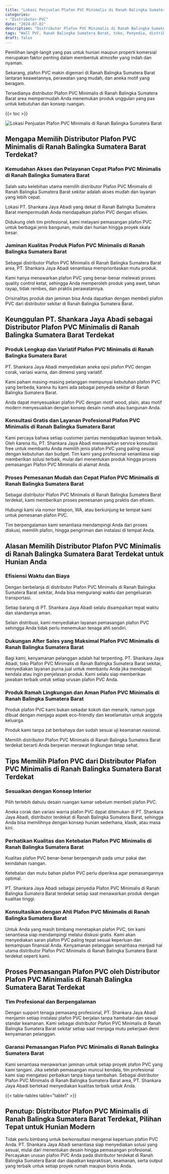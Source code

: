 ```yaml
---
title: "Lokasi Penjualan Plafon PVC Minimalis di Ranah Balingka Sumatera Barat"
categories: 
- "Distributor-PVC"
date: "2024-07-02"
description: "Distributor Plafon PVC Minimalis di Ranah Balingka Sumatera Barat bagi tempat tinggal, office, serta ritel. Material unggulan, beragam motif, pilihan warna menarik, dengan layanan penempatan dikerjakan oleh tenaga ahli ahli serta jaminan resmi!|Layanan penyediaan Plafon PVC Minimalis di Ranah Balingka Sumatera Barat bagi keperluan rumah, kantor, maupun gerai, dengan produk unggulan dan pemasangan oleh tim berpengalaman dan jaminan resmi.|Solusi Plafon PVC Minimalis di Ranah Balingka Sumatera Barat yang terbukti untuk tempat tinggal, perkantoran, dan toko, bersama panel unggulan dan pemasangan oleh tim ahli dan kepastian resmi.|Penyediaan Plafon PVC Minimalis di Ranah Balingka Sumatera Barat bagi hunian, office, dan ritel, dengan produk berkualitas dan instalasi oleh teknisi profesional, lengkap beserta jaminan resmi.}"
tags: "Wall PVC, Ranah Balingka Sumatera Barat, toko, Penyedia, distributor"
draft: false
---
```


Pemilihan langit-langit yang pas untuk hunian maupun properti komersial merupakan faktor penting dalam membentuk atmosfer yang indah dan nyaman.

Sekarang, plafon PVC makin digemari di Ranah Balingka Sumatera Barat lantaran keawetannya, perawatan yang mudah, dan aneka motif yang beragam.

Tersedianya distributor Plafon PVC Minimalis di Ranah Balingka Sumatera Barat area mempermudah Anda menemukan produk unggulan yang pas untuk kebutuhan dan konsep ruangan.

{{< toc >}}

![Lokasi Penjualan Plafon PVC Minimalis di Ranah Balingka Sumatera Barat](/images/Distributor-PVC/Lokasi-Penjualan-Plafon-PVC-Minimalis-di-Ranah-Balingka-Sumatera-Barat.png)


## Mengapa Memilih Distributor Plafon PVC Minimalis di Ranah Balingka Sumatera Barat Terdekat?

### Kemudahan Akses dan Pelayanan Cepat Plafon PVC Minimalis di Ranah Balingka Sumatera Barat

Salah satu kelebihan utama memilih distributor Plafon PVC Minimalis di Ranah Balingka Sumatera Barat sekitar adalah akses mudah dan layanan yang lebih cepat.

Lokasi PT. Shankara Jaya Abadi yang dekat di Ranah Balingka Sumatera Barat mempermudah Anda mendapatkan plafon PVC dengan efisien.

Didukung oleh tim profesional, kami melayani pemasangan plafon PVC untuk berbagai jenis bangunan, mulai dari hunian hingga proyek skala besar.

### Jaminan Kualitas Produk Plafon PVC Minimalis di Ranah Balingka Sumatera Barat

Sebagai distributor Plafon PVC Minimalis di Ranah Balingka Sumatera Barat area, PT. Shankara Jaya Abadi senantiasa memprioritaskan mutu produk.

Kami hanya menawarkan plafon PVC yang benar-benar melewati proses quality control ketat, sehingga Anda memperoleh produk yang awet, tahan rayap, tidak rembes, dan praktis perawatannya.

Orisinalitas produk dan jaminan bisa Anda dapatkan dengan membeli plafon PVC dari distributor sekitar di Ranah Balingka Sumatera Barat.

## Keunggulan PT. Shankara Jaya Abadi sebagai Distributor Plafon PVC Minimalis di Ranah Balingka Sumatera Barat Terdekat

### Produk Lengkap dan Variatif Plafon PVC Minimalis di Ranah Balingka Sumatera Barat

PT. Shankara Jaya Abadi menyediakan aneka opsi plafon PVC dengan corak, variasi warna, dan dimensi yang variatif.

Kami paham masing-masing pelanggan mempunyai kebutuhan plafon PVC yang berbeda, karena itu kami ada sebagai penyedia sekitar di Ranah Balingka Sumatera Barat.

Anda dapat menyesuaikan plafon PVC dengan motif wood, plain, atau motif modern menyesuaikan dengan konsep desain rumah atau bangunan Anda.

### Konsultasi Gratis dan Layanan Profesional Plafon PVC Minimalis di Ranah Balingka Sumatera Barat

Kami percaya bahwa setiap customer pantas mendapatkan layanan terbaik. Oleh karena itu, PT. Shankara Jaya Abadi menawarkan service konsultasi free untuk membantu Anda memilih jenis plafon PVC yang paling sesuai dengan kebutuhan dan budget. Tim kami yang profesional senantiasa siap memberikan solusi terbaik, mulai dari menentukan produk hingga proses pemasangan Plafon PVC Minimalis di alamat Anda.

### Proses Pemesanan Mudah dan Cepat Plafon PVC Minimalis di Ranah Balingka Sumatera Barat

Sebagai distributor Plafon PVC Minimalis di Ranah Balingka Sumatera Barat terdekat, kami memberikan proses pemesanan yang praktis dan efisien.

Hubungi kami via nomor telepon, WA, atau berkunjung ke tempat kami untuk pemesanan plafon PVC.

Tim berpengalaman kami senantiasa mendampingi Anda dari proses diskusi, memilih plafon, hingga pengiriman dan instalasi di tempat Anda.

## Alasan Memilih Distributor Plafon PVC Minimalis di Ranah Balingka Sumatera Barat Terdekat untuk Hunian Anda

### Efisiensi Waktu dan Biaya

Dengan berbelanja di distributor Plafon PVC Minimalis di Ranah Balingka Sumatera Barat sekitar, Anda bisa mengurangi waktu dan pengeluaran transportasi.

Setiap barang di PT. Shankara Jaya Abadi selalu disampaikan tepat waktu dan standarnya aman.

Selain distribusi, kami menyediakan layanan pemasangan plafon PVC sehingga Anda tidak perlu menemukan tenaga ahli sendiri.

### Dukungan After Sales yang Maksimal Plafon PVC Minimalis di Ranah Balingka Sumatera Barat

Bagi kami, kenyamanan pelanggan adalah hal terpenting. PT. Shankara Jaya Abadi, toko Plafon PVC Minimalis di Ranah Balingka Sumatera Barat sekitar, menyediakan layanan purna jual untuk membantu Anda jika mendapati kendala atau ingin penjelasan produk. Kami selalu siap memberikan jawaban terbaik untuk setiap urusan plafon PVC Anda.

### Produk Ramah Lingkungan dan Aman Plafon PVC Minimalis di Ranah Balingka Sumatera Barat

Produk plafon PVC kami bukan sekadar kokoh dan menarik, namun juga dibuat dengan menjaga aspek eco-friendly dan keselamatan untuk anggota keluarga.

Produk kami tanpa zat berbahaya dan sudah sesuai uji keamanan nasional.

Memilih distributor Plafon PVC Minimalis di Ranah Balingka Sumatera Barat terdekat berarti Anda berperan merawat lingkungan tetap sehat.

## Tips Memilih Plafon PVC dari Distributor Plafon PVC Minimalis di Ranah Balingka Sumatera Barat Terdekat

### Sesuaikan dengan Konsep Interior

Pilih terlebih dahulu desain ruangan kamar sebelum membeli plafon PVC.

Aneka corak dan variasi warna plafon PVC dapat ditemukan di PT. Shankara Jaya Abadi, distributor terdekat di Ranah Balingka Sumatera Barat, sehingga Anda bisa memilihnya dengan konsep hunian sederhana, klasik, atau masa kini.

### Perhatikan Kualitas dan Ketebalan Plafon PVC Minimalis di Ranah Balingka Sumatera Barat

Kualitas plafon PVC benar-benar berpengaruh pada umur pakai dan keindahan ruangan.

Ketebalan dan mutu bahan plafon PVC perlu diperiksa agar pemasangannya optimal.

PT. Shankara Jaya Abadi sebagai penyedia Plafon PVC Minimalis di Ranah Balingka Sumatera Barat terdekat setiap saat menawarkan produk dengan kualitas tinggi.

### Konsultasikan dengan Ahli Plafon PVC Minimalis di Ranah Balingka Sumatera Barat

Untuk Anda yang masih bimbang menetapkan plafon PVC, tim kami senantiasa siap mendampingi melalui diskusi gratis. Kami akan menyediakan saran plafon PVC paling tepat sesuai keperluan dan kemampuan finansial Anda. Kenyamanan pelanggan senantiasa menjadi hal utama distributor Plafon PVC Minimalis di Ranah Balingka Sumatera Barat terdekat seperti kami.

## Proses Pemasangan Plafon PVC oleh Distributor Plafon PVC Minimalis di Ranah Balingka Sumatera Barat Terdekat

### Tim Profesional dan Berpengalaman

Dengan support tenaga pemasang profesional, PT. Shankara Jaya Abadi menjamin setiap instalasi plafon PVC berjalan tanpa hambatan dan sesuai standar keamanan. Kami sebagai distributor Plafon PVC Minimalis di Ranah Balingka Sumatera Barat sekitar setiap saat menjaga mutu pekerjaan demi kenyamanan pelanggan.

### Garansi Pemasangan Plafon PVC Minimalis di Ranah Balingka Sumatera Barat

Kami senantiasa menawarkan jaminan untuk setiap proyek plafon PVC yang kami tangani. Jika setelah pemasangan muncul kendala, tim profesional kami siap mengatasi perbaikan tanpa biaya tambahan. Sebagai distributor Plafon PVC Minimalis di Ranah Balingka Sumatera Barat area, PT. Shankara Jaya Abadi bertekad menyediakan kualitas terbaik untuk Anda.

{{< table-tables table="table1" >}}

## Penutup: Distributor Plafon PVC Minimalis di Ranah Balingka Sumatera Barat Terdekat, Pilihan Tepat untuk Hunian Modern

Tidak perlu bimbang untuk berkonsultasi mengenai keperluan plafon PVC Anda. PT. Shankara Jaya Abadi senantiasa siap menyediakan solusi yang sesuai, mulai dari menentukan desain hingga pemasangan profesional. Percayakan urusan plafon PVC Anda pada distributor terdekat di Ranah Balingka Sumatera Barat dan dapatkan kepraktisan, keamanan, serta output yang terbaik untuk setiap proyek rumah maupun bisnis Anda.
